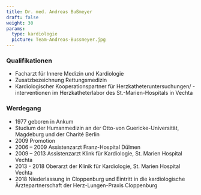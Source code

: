 ```yaml
---
title: Dr. med. Andreas Bußmeyer
draft: false
weight: 30
params:
  type: kardiologie
  picture: Team-Andreas-Bussmeyer.jpg
---
```

### Qualifikationen
- Facharzt für Innere Medizin und Kardiologie
- Zusatzbezeichnung Rettungsmedizin
- Kardiologischer Kooperationspartner für Herzkatheteruntersuchungen/ -interventionen im Herzkatheterlabor des St.-Marien-Hospitals in Vechta

### Werdegang
- 1977 geboren in Ankum
- Studium der Humanmedizin an der Otto-von Guericke-Universität, Magdeburg und der Charité Berlin
- 2009 Promotion
- 2006 – 2009 Assistenzarzt Franz-Hospital Dülmen
- 2009 – 2013 Assistenzarzt Klink für Kardiologie, St. Marien Hospital Vechta
- 2013 - 2018 Oberarzt der Klinik für Kardiologie, St. Marien Hospital Vechta
- 2018 Niederlassung in Cloppenburg und Eintritt in die kardiologische Ärztepartnerschaft der Herz-Lungen-Praxis Cloppenburg
